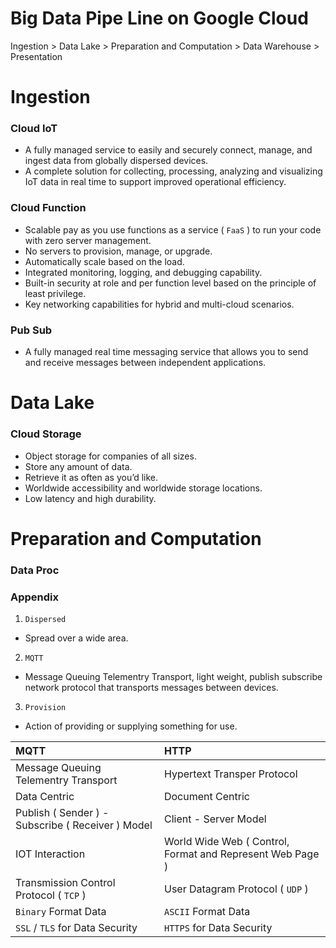 # Big Data Pipe Line on Google Cloud

Ingestion > Data Lake > Preparation and Computation > Data Warehouse > Presentation

# Ingestion

### Cloud IoT
- A fully managed service to easily and securely connect, manage, and ingest data from globally dispersed devices.
- A complete solution for collecting, processing, analyzing and visualizing IoT data in real time to support improved operational efficiency.

### Cloud Function
- Scalable pay as you use functions as a service ( `FaaS` ) to run your code with zero server management.
- No servers to provision, manage, or upgrade.
- Automatically scale based on the load.
- Integrated monitoring, logging, and debugging capability.
- Built-in security at role and per function level based on the principle of least privilege.
- Key networking capabilities for hybrid and multi-cloud scenarios.

### Pub Sub
- A fully managed real time messaging service that allows you to send and receive messages between independent applications.

# Data Lake 

### Cloud Storage 
- Object storage for companies of all sizes. 
- Store any amount of data. 
- Retrieve it as often as you’d like.
- Worldwide accessibility and worldwide storage locations.
- Low latency and high durability.

# Preparation and Computation

### Data Proc

### Appendix 

1. `Dispersed` 
- Spread over a wide area.

2. `MQTT` 
- Message Queuing Telementry Transport, light weight, publish subscribe network protocol that transports messages between devices.

3. `Provision`
- Action of providing or supplying something for use.

MQTT | HTTP
:--- | :---
Message Queuing Telementry Transport | Hypertext Transper Protocol
Data Centric | Document Centric
Publish ( Sender ) - Subscribe ( Receiver ) Model | Client - Server Model
IOT Interaction | World Wide Web ( Control, Format and Represent Web Page )
Transmission Control Protocol ( `TCP` ) | User Datagram Protocol ( `UDP` )
`Binary` Format Data | `ASCII` Format Data 
`SSL` / `TLS` for Data Security |  `HTTPS` for Data Security
